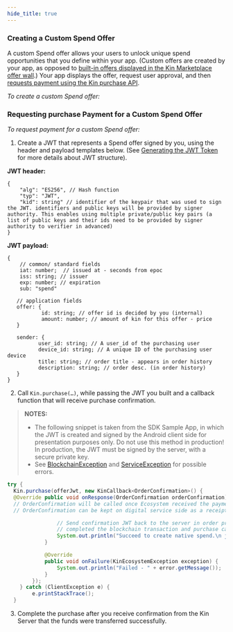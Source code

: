```yaml
---
hide_title: true
---
```


### Creating a Custom Spend Offer ###

A custom Spend offer allows your users to unlock unique spend opportunities that you define within your app. (Custom offers are created by your app, as opposed to [built-in offers displayed in the Kin Marketplace offer wall](android/docs/#adding-a-custom-spend-offer-to-the-kin-marketplace-offer-wall).) Your app displays the offer, request user approval, and then [requests payment using the Kin purchase API](android/docs/#requesting-purchase-payment-for-a-custom-spend-offer).

*To create a custom Spend offer:*


### Requesting purchase Payment for a Custom Spend Offer ###

*To request payment for a custom Spend offer:*

1.	Create a JWT that represents a Spend offer signed by you, using the header and payload templates below. (See [Generating the JWT Token](android/README.md#generating-the-jwt-token) for more details about JWT structure).

**JWT header:**
```
{
    "alg": "ES256", // Hash function
    "typ": "JWT",
    "kid": string" // identifier of the keypair that was used to sign the JWT. identifiers and public keys will be provided by signer authority. This enables using multiple private/public key pairs (a list of public keys and their ids need to be provided by signer authority to verifier in advanced)
}
```

**JWT payload:**
```
{
    // common/ standard fields
    iat: number;  // issued at - seconds from epoc
    iss: string; // issuer
    exp: number; // expiration
    sub: "spend"

   // application fields
   offer: {
           id: string; // offer id is decided by you (internal)
           amount: number; // amount of kin for this offer - price
   }

   sender: {
          user_id: string; // A user_id of the purchasing user
          device_id: string; // A unique ID of the purchasing user device
          title: string; // order title - appears in order history
          description: string; // order desc. (in order history)
   }
}
```
2.	Call `Kin.purchase(…)`, while passing the JWT you built and a callback function that will receive purchase confirmation.

>**NOTES:**
>* The following snippet is taken from the SDK Sample App, in which the JWT is created and signed by the Android client side for presentation purposes only. Do not use this method in production! In production, the JWT must be signed by the server, with a secure private key.
> * See [BlockchainException](android/docs/COMMON_ERRORS.md#blockchainException--Represents-an-error-originated-with-kin-blockchain-error-code-might-be) and [ServiceException](android/docs/COMMON_ERRORS.md#serviceexception---represents-an-error-communicating-with-kin-server-error-code-might-be) for possible errors.

```java
try {
  Kin.purchase(offerJwt, new KinCallback<OrderConfirmation>() {
  @Override public void onResponse(OrderConfirmation orderConfirmation) {
  // OrderConfirmation will be called once Ecosystem received the payment transaction from user.
  // OrderConfirmation can be kept on digital service side as a receipt proving user received his Kin.

                // Send confirmation JWT back to the server in order prove that the user
                // completed the blockchain transaction and purchase can be unlocked for this user.
                System.out.println("Succeed to create native spend.\n jwtConfirmation: " + orderConfirmation.getJwtConfirmation());
            }

            @Override
            public void onFailure(KinEcosystemException exception) {
                System.out.println("Failed - " + error.getMessage());
            }
        });
    } catch (ClientException e) {
        e.printStackTrace();
  }
```

3.	Complete the purchase after you receive confirmation from the Kin Server that the funds were transferred successfully.
